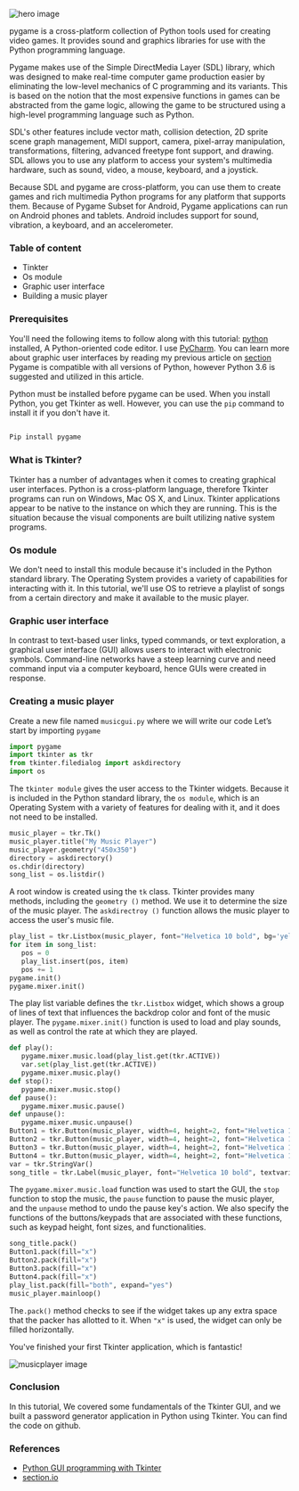![hero image](/engineering-education/how-to-use-python-to-make-musicpalyer-gui/hero.jpg)

pygame is a cross-platform collection of Python tools used for creating video games. It provides sound and graphics libraries for use with the Python programming language.

Pygame makes use of the Simple DirectMedia Layer (SDL) library, which was designed to make real-time computer game production easier by eliminating the low-level mechanics of C programming and its variants. This is based on the notion that the most expensive functions in games can be abstracted from the game logic, allowing the game to be structured using a high-level programming language such as Python.

SDL's other features include vector math, collision detection, 2D sprite scene graph management, MIDI support, camera, pixel-array manipulation, transformations, filtering, advanced freetype font support, and drawing. SDL allows you to use any platform to access your system's multimedia hardware, such as sound, video, a mouse, keyboard, and a joystick.

Because SDL and pygame are cross-platform, you can use them to create games and rich multimedia Python programs for any platform that supports them.
Because of Pygame Subset for Android, Pygame applications can run on Android phones and tablets. Android includes support for sound, vibration, a keyboard, and an accelerometer.

### Table of content

- Tinkter
- Os module
- Graphic user interface
- Building a music player

### Prerequisites

You'll need the following items to follow along with this tutorial:
[python](https://www.python.org/downloads/) installed,
A Python-oriented code editor. I use [PyCharm](https://www.jetbrains.com/pycharm/download/).
You can learn more about graphic user interfaces by reading my previous article on [section](https://www.section.io/engineering-education/introduction-to-gui-in-python-using-tkinter/)
Pygame is compatible with all versions of Python, however Python 3.6 is suggested and utilized in this article.

Python must be installed before pygame can be used. When you install Python, you get Tkinter as well. 
However, you can use the `pip` command to install it if you don't have it.

```python
 
Pip install pygame
```

### What is Tkinter?

Tkinter has a number of advantages when it comes to creating graphical user interfaces. Python is a cross-platform language, therefore Tkinter programs can run on Windows, Mac OS X, and Linux.
Tkinter applications appear to be native to the instance on which they are running. This is the situation because the visual components are built utilizing native system programs.

### Os module

 We don't need to install this module because it's included in the Python standard library. The Operating System provides a variety of capabilities for interacting with it. In this tutorial, we'll use OS to retrieve a playlist of songs from a certain directory and make it available to the music player.

### Graphic user interface

 In contrast to text-based user links, typed commands, or text exploration, a graphical user interface (GUI) allows users to interact with electronic symbols. Command-line networks have a steep learning curve and need command input via a computer keyboard, hence GUIs were created in response.

### Creating a music player

Create a new file named `musicgui.py` where we will write our code
Let’s start by importing `pygame`

```python
import pygame
import tkinter as tkr
from tkinter.filedialog import askdirectory
import os
```

The `tkinter module` gives the user access to the Tkinter widgets. Because it is included in the Python standard library, the `os module`, which is an Operating System with a variety of features for dealing with it, and it does not need to be installed.

```python
music_player = tkr.Tk()
music_player.title("My Music Player")
music_player.geometry("450x350")
directory = askdirectory()
os.chdir(directory)
song_list = os.listdir()
```

A root window is created using the `tk` class.
Tkinter provides many methods, including the `geometry ()` method. We use it to determine the size of the music player.
The `askdirectroy ()` function allows the music player to access the user's music file.

```python
play_list = tkr.Listbox(music_player, font="Helvetica 10 bold", bg='yellow', selectmode=tkr.SINGLE)
for item in song_list:
   pos = 0
   play_list.insert(pos, item)
   pos += 1
pygame.init()
pygame.mixer.init()
```

The play list variable defines the `tkr.Listbox` widget, which shows a group of lines of text that influences the backdrop color and font of the music player.
The `pygame.mixer.init()` function is used to load and play sounds, as well as control the rate at which they are played.

```python
def play():
   pygame.mixer.music.load(play_list.get(tkr.ACTIVE))
   var.set(play_list.get(tkr.ACTIVE))
   pygame.mixer.music.play()
def stop():
   pygame.mixer.music.stop()
def pause():
   pygame.mixer.music.pause()
def unpause():
   pygame.mixer.music.unpause()
Button1 = tkr.Button(music_player, width=4, height=2, font="Helvetica 10 bold", text="PLAY", command=play, bg="blue", fg="white")
Button2 = tkr.Button(music_player, width=4, height=2, font="Helvetica 10 bold", text="STOP", command=stop, bg="red", fg="white")
Button3 = tkr.Button(music_player, width=4, height=2, font="Helvetica 10 bold", text="PAUSE", command=pause, bg="purple", fg="white")
Button4 = tkr.Button(music_player, width=4, height=2, font="Helvetica 10 bold", text="UNPAUSE", command=unpause, bg="orange", fg="white")
var = tkr.StringVar()
song_title = tkr.Label(music_player, font="Helvetica 10 bold", textvariable=var)
```

The `pygame.mixer.music.load` function was used to start the GUI, the `stop` function to stop the music, the `pause` function to pause the music player, and the `unpause` method to undo the pause key's action. We also specify the functions of the buttons/keypads that are associated with these functions, such as keypad height, font sizes, and functionalities.

```python
song_title.pack()
Button1.pack(fill="x")
Button2.pack(fill="x")
Button3.pack(fill="x")
Button4.pack(fill="x")
play_list.pack(fill="both", expand="yes")
music_player.mainloop()
```

The`.pack()` method checks to see if the widget takes up any extra space that the packer has allotted to it. When `"x"` is used, the widget can only be filled horizontally.

You've finished your first Tkinter application, which is fantastic!

![musicplayer image](/engineering-education/how-to-use-python-to-make-musicpalyer-gui/musicplayer.jpg)

### Conclusion

In this tutorial, We covered some fundamentals of the Tkinter GUI, and we built a password generator application in Python using Tkinter. You can find the code on github.
  
### References

- [Python GUI programming with Tkinter](https://www.perlego.com/book/721869/python-gui-programming-with-tkinter-pdf)
- [section.io](https://www.section.io/engineering-education/introduction-to-gui-in-python-using-tkinter/)
